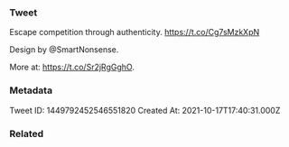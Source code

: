 ### Tweet
Escape competition through authenticity. https://t.co/Cg7sMzkXpN

Design by @SmartNonsense.

More at: https://t.co/Sr2jRgGghO.

### Metadata
Tweet ID: 1449792452546551820
Created At: 2021-10-17T17:40:31.000Z

### Related

